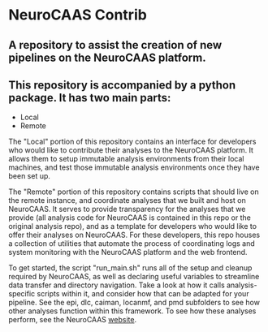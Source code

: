 # NeuroCAAS Contrib
## A repository to assist the creation of new pipelines on the NeuroCAAS platform. 

## This repository is accompanied by a python package. It has two main parts:
* Local
* Remote

The "Local" portion of this repository contains an interface for developers who would like to contribute their analyses to the NeuroCAAS platform. It allows them to setup immutable analysis environments from their local machines, and test those immutable analysis environments once they have been set up.  

The "Remote" portion of this repository contains scripts that should live on the remote instance, and coordinate analyses that we built and host on NeuroCAAS. It serves to provide transparency for the analyses that we provide (all analysis code for NeuroCAAS is contained in this repo or the original analysis repo), and as a template for developers who would like to offer their analyses on NeuroCAAS. For these developers, this repo houses a collection of utilities that automate the process of coordinating logs and system monitoring with the NeuroCAAS platform and the web frontend. 

To get started, the script "run\_main.sh" runs all of the setup and cleanup required by NeuroCAAS, as well as declaring useful variables to streamline data transfer and directory navigation. Take a look at how it calls analysis-specific scripts within it, and consider how that can be adapted for your pipeline. See the epi, dlc, caiman, locanmf, and pmd subfolders to see how other analyses function within this framework. To see how these analyses perform, see the NeuroCAAS [website](http://www.neurocaas.org).


